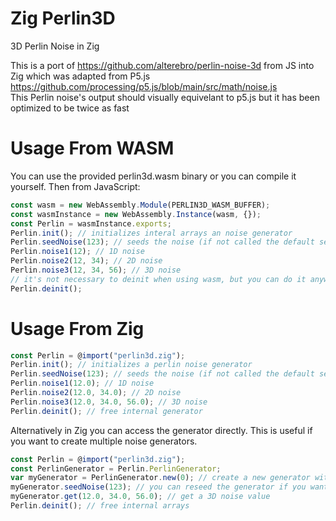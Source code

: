 # Zig Perlin3D
3D Perlin Noise in Zig

This is a port of https://github.com/alterebro/perlin-noise-3d from JS into Zig which was adapted from P5.js https://github.com/processing/p5.js/blob/main/src/math/noise.js  
This Perlin noise's output should visually equivelant to p5.js but it has been optimized to be twice as fast  

# Usage From WASM
You can use the provided perlin3d.wasm binary or you can compile it yourself. Then from JavaScript:
```js
const wasm = new WebAssembly.Module(PERLIN3D_WASM_BUFFER);
const wasmInstance = new WebAssembly.Instance(wasm, {});
const Perlin = wasmInstance.exports;
Perlin.init(); // initializes interal arrays an noise generator
Perlin.seedNoise(123); // seeds the noise (if not called the default seed is 0)
Perlin.noise1(12); // 1D noise
Perlin.noise2(12, 34); // 2D noise
Perlin.noise3(12, 34, 56); // 3D noise
// it's not necessary to deinit when using wasm, but you can do it anyways
Perlin.deinit();
```

# Usage From Zig
```js
const Perlin = @import("perlin3d.zig");
Perlin.init(); // initializes a perlin noise generator
Perlin.seedNoise(123); // seeds the noise (if not called the default seed is 0)
Perlin.noise1(12.0); // 1D noise
Perlin.noise2(12.0, 34.0); // 2D noise
Perlin.noise3(12.0, 34.0, 56.0); // 3D noise
Perlin.deinit(); // free internal generator
```
Alternatively in Zig you can access the generator directly. This is useful if you want to create multiple noise generators.
```js
const Perlin = @import("perlin3d.zig");
const PerlinGenerator = Perlin.PerlinGenerator;
var myGenerator = PerlinGenerator.new(0); // create a new generator with a seed of 0
myGenerator.seedNoise(123); // you can reseed the generator if you want
myGenerator.get(12.0, 34.0, 56.0); // get a 3D noise value
Perlin.deinit(); // free internal arrays
```
